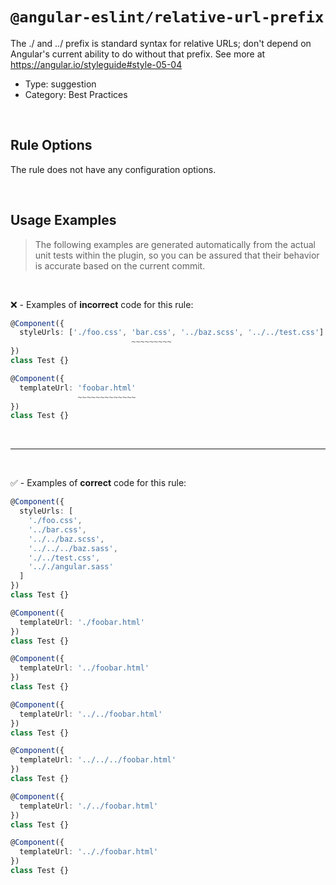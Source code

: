 <!--

  DO NOT EDIT.

  This markdown file was autogenerated using a mixture of the following files as the source of truth for its data:
  - ../../src/rules/relative-url-prefix.ts
  - ../../tests/rules/relative-url-prefix/cases.ts

  In order to update this file, it is therefore those files which need to be updated, as well as potentially the generator script:
  - ../../../../tools/scripts/generate-rule-docs.ts

-->

# `@angular-eslint/relative-url-prefix`

The ./ and ../ prefix is standard syntax for relative URLs; don't depend on Angular's current ability to do without that prefix. See more at https://angular.io/styleguide#style-05-04

- Type: suggestion
- Category: Best Practices

<br>

## Rule Options

The rule does not have any configuration options.

<br>

## Usage Examples

> The following examples are generated automatically from the actual unit tests within the plugin, so you can be assured that their behavior is accurate based on the current commit.

<br>

❌ - Examples of **incorrect** code for this rule:

```ts
@Component({
  styleUrls: ['./foo.css', 'bar.css', '../baz.scss', '../../test.css']
                           ~~~~~~~~~
})
class Test {}
```

```ts
@Component({
  templateUrl: 'foobar.html'
               ~~~~~~~~~~~~~
})
class Test {}
```

<br>

---

<br>

✅ - Examples of **correct** code for this rule:

```ts
@Component({
  styleUrls: [
    './foo.css',
    '../bar.css',
    '../../baz.scss',
    '../../../baz.sass',
    './../test.css',
    '.././angular.sass'
  ]
})
class Test {}
```

```ts
@Component({
  templateUrl: './foobar.html'
})
class Test {}
```

```ts
@Component({
  templateUrl: '../foobar.html'
})
class Test {}
```

```ts
@Component({
  templateUrl: '../../foobar.html'
})
class Test {}
```

```ts
@Component({
  templateUrl: '../../../foobar.html'
})
class Test {}
```

```ts
@Component({
  templateUrl: './../foobar.html'
})
class Test {}
```

```ts
@Component({
  templateUrl: '.././foobar.html'
})
class Test {}
```
